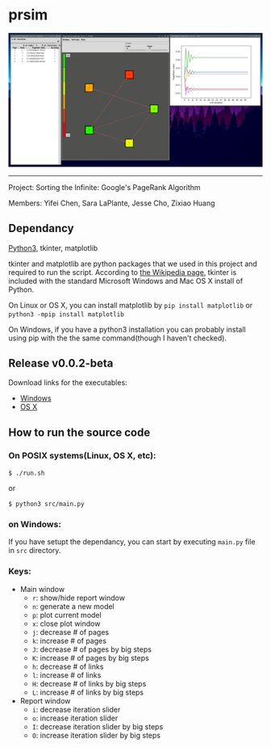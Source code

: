 # prsim

![screenshot](https://raw.githubusercontent.com/f8122dac/prsim/master/screenshot.png)

--- 

Project: Sorting the Infinite: Google's PageRank Algorithm

Members: Yifei Chen, Sara LaPlante, Jesse Cho, Zixiao Huang

## Dependancy
[Python3](https://www.python.org/downloads/), tkinter, matplotlib

tkinter and matplotlib are python packages that we used in this project and required to run the script. According to [the Wikipedia page](https://en.wikipedia.org/wiki/Tkinter), tkinter is included with the standard Microsoft Windows and Mac OS X install of Python. 

On Linux or OS X, you can install matplotlib by `pip install matplotlib` or `python3 -mpip install matplotlib` 

On Windows, if you have a python3 installation you can probably install using pip with the the same command(though I haven't checked).

## Release v0.0.2-beta
Download links for the executables:
- [Windows](https://github.com/f8122dac/prsim/releases/download/v0.0.2/prsim-0.0.2.exe)
- [OS X](https://github.com/f8122dac/prsim/releases/download/v0.0.2/Prsim-0.0.2.dmg)


## How to run the source code
### On POSIX systems(Linux, OS X, etc):

    $ ./run.sh

or

    $ python3 src/main.py
   
### on Windows:

If you have setupt the dependancy, you can start by executing `main.py` file in `src` directory.

### Keys:
- Main window
  - `r`: show/hide report window
  - `n`: generate a new model
  - `p`: plot current model
  - `x`: close plot window
  - `j`: decrease # of pages
  - `k`: increase # of pages
  - `J`: decrease # of pages by big steps
  - `K`: increase # of pages by big steps
  - `h`: decrease # of links
  - `l`: increase # of links
  - `H`: decrease # of links by big steps
  - `L`: increase # of links by big steps
- Report window  
  - `i`: decrease iteration slider
  - `o`: increase iteration slider
  - `I`: decrease iteration slider by big steps
  - `O`: increase iteration slider by big steps
